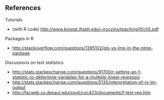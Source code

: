 ## References

Tutorials 

* (with R code) http://www.biostat.jhsph.edu/~iruczins/teaching/jf/ch5.pdf

Packages in R

* http://stackoverflow.com/questions/1395102/gls-vs-lme-in-the-nlme-package

Discussions on test statistics

* http://stats.stackexchange.com/questions/91700/r-setting-an-f-statistic-to-determine-variables-for-a-multiple-linear-regressio
* http://stats.stackexchange.com/questions/5135/interpretation-of-rs-lm-output
* http://facweb.cs.depaul.edu/sjost/csc423/documents/f-test-reg.htm

